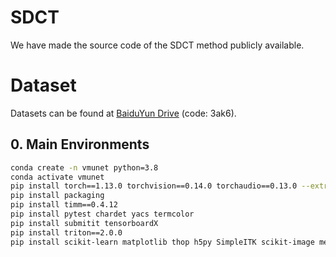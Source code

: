 # SDCT
We have made the source code of the SDCT method publicly available.

# Dataset
Datasets can be found at [BaiduYun Drive](https://pan.baidu.com/s/1X6nb54Q9YltpsNMWcbNbdQ?pwd=3ak6) (code: 3ak6).


## 0. Main Environments
```bash
conda create -n vmunet python=3.8
conda activate vmunet
pip install torch==1.13.0 torchvision==0.14.0 torchaudio==0.13.0 --extra-index-url https://download.pytorch.org/whl/cu117
pip install packaging
pip install timm==0.4.12
pip install pytest chardet yacs termcolor
pip install submitit tensorboardX
pip install triton==2.0.0
pip install scikit-learn matplotlib thop h5py SimpleITK scikit-image medpy yacs
```








